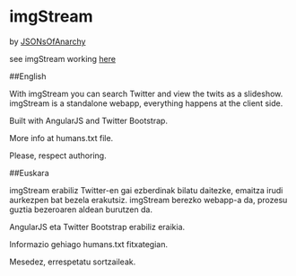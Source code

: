 imgStream
=========

by [JSONsOfAnarchy](https://twitter.com/JSONsOfAnarchy)

see imgStream working [here](http://jimakker.github.com/imgStream/)

##English

With imgStream you can search Twitter and view the twits as a slideshow. imgStream is a standalone webapp, everything happens at the client side.

Built with AngularJS and Twitter Bootstrap.

More info at humans.txt file.

Please, respect authoring.


##Euskara

imgStream erabiliz Twitter-en gai ezberdinak bilatu daitezke, emaitza irudi aurkezpen bat bezela erakutsiz. imgStream berezko webapp-a da, prozesu guztia bezeroaren aldean burutzen da.

AngularJS eta Twitter Bootstrap erabiliz eraikia.

Informazio gehiago humans.txt fitxategian.

Mesedez, errespetatu sortzaileak.